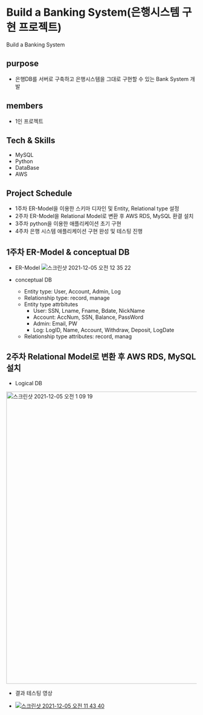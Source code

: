 # Build a Banking System(은행시스템 구현 프로젝트)
Build a Banking System
## purpose
  + 은행DB를 서버로 구축하고 은행시스템을 그대로 구현할 수 있는 Bank System 개발
  
## members
  + 1인 프로젝트
  
## Tech & Skills
  + MySQL
  + Python
  + DataBase
  + AWS

## Project Schedule
  + 1주차 ER-Model을 이용한 스키마 디자인 및 Entity, Relational type 설정
  + 2주차 ER-Model을 Relational Model로 변환 후 AWS RDS, MySQL 환결 설치
  + 3주차 python을 이용한 애플리케이션 초기 구현
  + 4주차 은행 시스템 애플리케이션 구현 완성 및 테스팅 진행

## 1주차 ER-Model & conceptual DB
  + ER-Model 
![스크린샷 2021-12-05 오전 12 35 22](https://user-images.githubusercontent.com/83147205/144731232-042b9c3b-3e2b-4566-9db8-89077b49c6ed.png)
  
  + conceptual DB
    + Entity type: User, Account, Admin, Log
    + Relationship type: record, manage
    + Entity type attrbitutes
      + User: SSN, Lname, Fname, Bdate, NickName
      + Account: AccNum, SSN, Balance, PassWord
      + Admin: Email, PW
      + Log: LogID, Name, Account, Withdraw, Deposit, LogDate
    + Relationship type attributes: record, manag
 
 ## 2주차 Relational Model로 변환 후 AWS RDS, MySQL 설치
  + Logical DB
  
<img width="774" alt="스크린샷 2021-12-05 오전 1 09 19" src="https://user-images.githubusercontent.com/83147205/144731343-1f14a941-327a-4855-a94f-a04e7033e8bd.png">

  + 결과 테스팅 영상

  + [![스크린샷 2021-12-05 오전 11 43 40](https://user-images.githubusercontent.com/83147205/144731461-30f69951-297b-4f0f-aea2-1bfcdd7d8703.png)](https://youtu.be/NZsOyLqf7Js "은행 DB 테스팅 영상")
